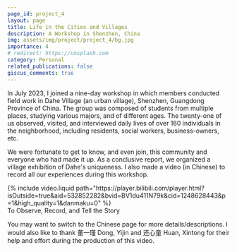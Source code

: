 ```yaml
---
page_id: project_4
layout: page
title: Life in the Cities and Villages
description: A Workshop in Shenzhen, China
img: assets/img/project/project_4/bg.jpg
importance: 4
# redirect: https://unsplash.com
category: Personal
related_publications: false
giscus_comments: true
---
```


In July 2023, I joined a nine-day workshop in which members conducted field work in Dahe Village (an urban village), Shenzhen, Guangdong Province of China. The group was composed of students from multiple places, studying various majors, and of different ages. The twenty-one of us observed, visited, and interviewed daily lives of over 160 individuals in the neighborhood, including residents, social workers, business-owners, etc. 

We were fortunate to get to know, and even join, this community and everyone who had made it up. As a conclusive report, we organized a village exhibition of Dahe's uniqueness. I also made a video (in Chinese) to record all our experiences during this workshop. 

<div class="container">
    {% include video.liquid path="https://player.bilibili.com/player.html?isOutside=true&aid=532852282&bvid=BV1du411N79k&cid=1248628443&p=1&high_quality=1&danmaku=0" %}
</div>
<div class="caption">
    To Observe, Record, and Tell the Story
</div>

You may want to switch to the Chinese page for more details/descriptions. I would also like to thank 董一瑾 Dong, Yijin and 还心童 Huan, Xintong for their help and effort during the production of this video. 
